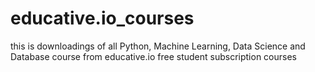 # educative.io_courses
this is downloadings of all Python, Machine Learning, Data Science and Database course from educative.io free student subscription courses
